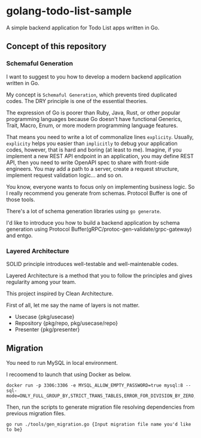# golang-todo-list-sample

A simple backend application for Todo List apps written in Go.

## Concept of this repository

### Schemaful Generation
I want to suggest to you how to develop a modern backend application written in Go.

My concept is `Schemaful Generation`, which prevents tired duplicated codes. The DRY principle is one of the essential theories.

The expression of Go is poorer than Ruby, Java, Rust, or other popular programming languages because Go doesn't have functional Generics, Trait, Macro, Enum, or more modern programming language features.

That means you need to write a lot of commonalize lines `explicity`. Usually, `explicity` helps you easier than `implicitly` to debug your application codes, however, that is hard and boring (at least to me). Imagine, if you implement a new REST API endpoint in an application, you may define REST API, then you need to write OpenAPI spec to share with front-side engineers. You may add a path to a server, create a request structure, implement request validation logic... and so on.

You know, everyone wants to focus only on implementing business logic. So I really recommend you generate from schemas. Protocol Buffer is one of those tools.

There's a lot of schema generation libraries using `go generate`.

I'd like to introduce you how to build a backend application by schema generation using Protocol Buffer(gRPC/protoc-gen-validate/grpc-gateway) and entgo.

### Layered Architecture
SOLID principle introduces well-testable and well-maintenable codes.

Layered Architecture is a method that you to follow the principles and gives regularity among your team.

This project inspired by Clean Architecture.

First of all, let me say the name of layers is not matter.

- Usecase {pkg/usecase}
- Repository {pkg/repo, pkg/usecase/repo}
- Presenter {pkg/presenter}

### 

## Migration
You need to run MySQL in local environment.

I recoomend to launch that using Docker as below.

```
docker run -p 3306:3306 -e MYSQL_ALLOW_EMPTY_PASSWORD=true mysql:8 --sql-mode=ONLY_FULL_GROUP_BY,STRICT_TRANS_TABLES,ERROR_FOR_DIVISION_BY_ZERO,NO_ENGINE_SUBSTITUTION
```

Then, run the scripts to generate migration file resolving dependencies from previous migration files.
```
go run ./tools/gen_migration.go {Input migration file name you'd like to be}
```
